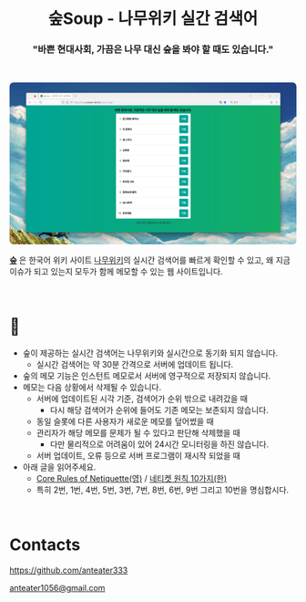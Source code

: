 <h1 align="center">숲Soup - 나무위키 실간 검색어</h1>
<h3 align="center">"바쁜 현대사회, 가끔은 나무 대신 숲을 봐야 할 때도 있습니다."</h3>

<br/>

<p align="center">
  <img style="border-radius: .5em;" src="images/s1.png" alt="s1" />
</p>

**[숲](https://blog.anteater-lab.link/namu-soup/)** 은 한국어 위키 사이트 [나무위키](https://namu.wiki/)의 실시간 검색어를 빠르게 확인할 수 있고, 왜 지금 이슈가 되고 있는지 모두가 함께 메모할 수 있는 웹 사이트입니다.

<br/>

<h1 align="left">🔔</h1>

- 숲이 제공하는 실시간 검색어는 나무위키와 실시간으로 동기화 되지 않습니다.
  - 실시간 검색어는 약 30분 간격으로 서버에 업데이트 됩니다.
- 숲의 메모 기능은 인스턴트 메모로서 서버에 영구적으로 저장되지 않습니다.
- 메모는 다음 상황에서 삭제될 수 있습니다.
  - 서버에 업데이트된 시각 기준, 검색어가 순위 밖으로 내려갔을 때
    - 다시 해당 검색어가 순위에 들어도 기존 메모는 보존되지 않습니다.
  - 동일 슬롯에 다른 사용자가 새로운 메모를 덮어썼을 때
  - 관리자가 해당 메모를 문제가 될 수 있다고 판단해 삭제했을 때
    - 다만 물리적으로 어려움이 있어 24시간 모니터링을 하진 않습니다.
  - 서버 업데이트, 오류 등으로 서버 프로그램이 재시작 되었을 때
- 아래 글을 읽어주세요.
  - [Core Rules of Netiquette(영)](https://coursedesign.colostate.edu/obj/corerulesnet.html) / [네티켓 원칙 10가지(한)](https://web.archive.org/web/20140319070422/http://www.i-museum.or.kr/sub04/04/netiquette_read2.jsp)
  - 특히 2번, 1번, 4번, 5번, 3번, 7번, 8번, 6번, 9번 그리고 10번을 명심합시다.

<br/>

<h1 align="left">Contacts</h1>
<p align="left"><a href="https://github.com/anteater333">https://github.com/anteater333</a></p>
<p align="left"><a href="mailto:anteater1056@gmail.com">anteater1056@gmail.com</a></p>
